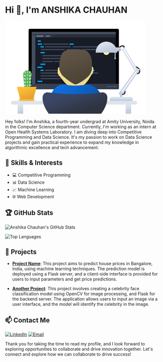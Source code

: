 # Hi 👋, I'm ANSHIKA CHAUHAN

![Banner Image](https://github.com/Anshika32/Anshika32/blob/main/profile.png?raw=true)

Hey folks! I'm Anshika, a fourth-year undergrad at Amity University, Noida in the Computer Science department. Currently, I'm working as an intern at Open Health Systems Laboratory. I am diving deep into Competitive Programming and Data Science. It's my passion to work on Data Science projects and gain practical experience to expand my knowledge in algorithmic excellence and tech advancement.

## 🔧 Skills & Interests
- 💻 Competitive Programming
- 📊 Data Science
- 📈 Machine Learning
- 🌐 Web Development

## 🏆 GitHub Stats

![Anshika Chauhan's GitHub Stats](https://github-readme-stats.vercel.app/api?username=Anshika32&show_icons=true&theme=radical)

![Top Languages](https://github-readme-stats.vercel.app/api/top-langs/?username=Anshika32&layout=compact&theme=radical)


## 🚀 Projects
- **[Project Name]((https://github.com/Anshika32/Bangalore-House-Prices))**: This project aims to predict house prices in Bangalore, India, using machine learning techniques. The prediction model is deployed using a Flask server, and a client-side interface is provided for users to input parameters and get price predictions.
  
- **[Another Project]((https://github.com/Anshika32/Sports-Celebrity-Face-Recognition))**: This project involves creating a celebrity face classification model using OpenCV for image processing, and Flask for the backend server. The application allows users to input an image via a user interface, and the model will identify the celebrity in the image.

## 📫 Contact Me
[![LinkedIn](https://img.shields.io/badge/LinkedIn-Profile-blue)](https://www.linkedin.com/in/your-linkedin-profile)
[![Email](https://img.shields.io/badge/Email-Contact-red)](mailto:your-email@example.com)

Thank you for taking the time to read my profile, and I look forward to exploring opportunities to collaborate and drive innovation together. Let's connect and explore how we can collaborate to drive success!
